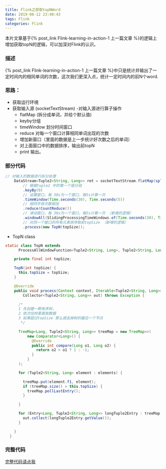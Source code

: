```yaml
---
title: Flink之获取topNWord
date: 2019-06-12 23:40:43
tags: Flink
categories: Flink
---
```


本片文章基于{% post_link Flink-learning-in-action-1 上一篇文章 %}的逻辑上增加获取topN的逻辑，可以加深对Flink的认识。

<!-- more -->


### 描述
{% post_link Flink-learning-in-action-1 上一篇文章 %}中只是统计并输出了一定时间内的相同单词的次数，这次我们更深入点，统计一定时间内的前N个word.

### 思路：
- 获取运行环境
- 获取输入源 (socketTextStream)
-对输入源进行算子操作
  - flatMap (拆分成单词，并给个默认值)
  - keyby分组
  - timeWindow 划分时间窗口
  - reduce 对每一个窗口计算相同单词出现的次数
  - 增加新窗口（里面的数据是上一步统计好次数之后的单词）
  - 对上面窗口中的数据排序，输出前topN
  - print 输出。

### 部分代码
```java
// 对输入的数据进行拆分处理
    DataStream<Tuple2<String, Long>> ret = socketTextStream.flatMap(split2Word())
        // 根据tuple2 中的第一个值分组
        .keyBy(0)
        // 设置窗口，每 30s为一个窗口，每5s计算一次
        .timeWindow(Time.seconds(30), Time.seconds(5))
        // 相同字母次数相加
        .reduce(CountReduce())
        // 滑动窗口，每 30s为一个窗口，每5s计算一次 （新增的逻辑）
        .windowAll(SlidingProcessingTimeWindows.of(Time.seconds(30), Time.seconds(5)))
        // 对同一个窗口的所有元素排序取前topSize （新增的逻辑）
        .process(new TopN(topSize));

```
- TopN class 
``` java
static class TopN extends
      ProcessAllWindowFunction<Tuple2<String, Long>, Tuple2<String, Long>, TimeWindow> {

    private final int topSize;

    TopN(int topSize) {
      this.topSize = topSize;
    }

    @Override
    public void process(Context context, Iterable<Tuple2<String, Long>> elements,
        Collector<Tuple2<String, Long>> out) throws Exception {

      /*
      1 先创建一颗有序树，
      2 依次往树里面放数据
      3 如果超过topSize 那么就去掉树的最后一个节点
       */

      TreeMap<Long, Tuple2<String, Long>> treeMap = new TreeMap<>(
          new Comparator<Long>() {
            @Override
            public int compare(Long o1, Long o2) {
              return o2 > o1 ? 1 : -1;
            }
          }
      );

      for (Tuple2<String, Long> element : elements) {

        treeMap.put(element.f1, element);
        if (treeMap.size() > this.topSize) {
          treeMap.pollLastEntry();
        }

      }

      for (Entry<Long, Tuple2<String, Long>> longTuple2Entry : treeMap.entrySet()) {
        out.collect(longTuple2Entry.getValue());
      }

    }
  }
```

### 完整代码
[完整代码请点我](https://github.com/LAsbun/Flink-learning-in-action/blob/master/src/main/java/myFlink/stream/task/SocketWindowCountTopN.java)
